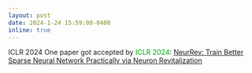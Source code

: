 ```yaml
---
layout: post
date: 2024-1-24 15:59:00-0400
inline: true
---
```


<span class="badge-flag" data-conf="iclr">ICLR 2024</span>  One paper got accepted by <font color=009f06>ICLR 2024</font>: [NeurRev: Train Better Sparse Neural Network Practically via Neuron Revitalization](https://openreview.net/pdf?id=60lNoatp7u)

